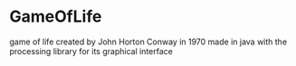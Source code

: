 # GameOfLife
game of life created by John Horton Conway in 1970 made in java with the processing library for its graphical interface

